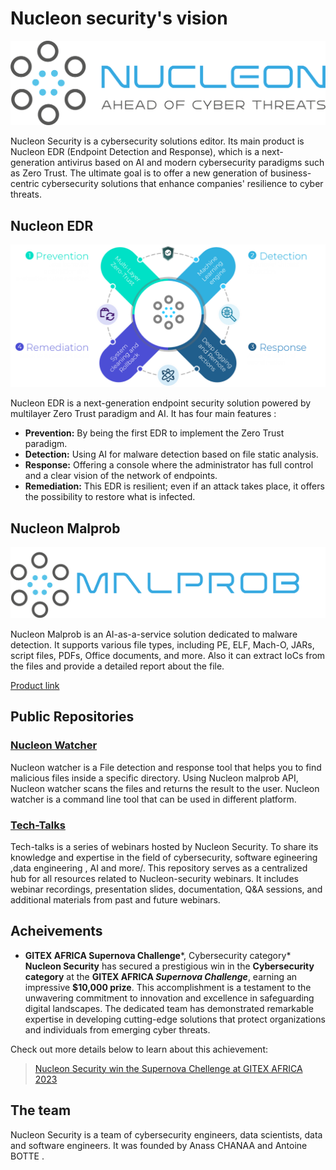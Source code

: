 # Nucleon security's vision
<p align="center">
  <img src="./LOGO-VF.png" alt="Example Image" title="This is an example image"/>
</p>
Nucleon Security is a cybersecurity solutions editor. Its main product is Nucleon EDR (Endpoint Detection and Response), which is a next-generation antivirus based on AI and modern cybersecurity paradigms such as Zero Trust. The ultimate goal is to offer a new generation of business-centric cybersecurity solutions that enhance companies' resilience to cyber threats.

## Nucleon EDR
<p align="center">
  <img src="./EDR.png" alt="Example Image" title="This is an example image"/>
</p>
Nucleon EDR is a next-generation endpoint security solution powered by multilayer Zero Trust paradigm and AI. It has four main features :

- **Prevention:** By being the first EDR to implement the Zero Trust paradigm.
- **Detection:** Using AI for malware detection based on file static analysis.
- **Response:** Offering a console where the administrator has full control and a clear vision of the network of endpoints.
- **Remediation:** This EDR is resilient; even if an attack takes place, it offers the possibility to restore what is infected.

## Nucleon Malprob
<p align="center">
  <img src="./malprob.png" alt="Example Image" title="This is an example image"/>
</p>
Nucleon Malprob is an AI-as-a-service solution dedicated to malware detection. It supports various file types, including PE, ELF, Mach-O, JARs, script files, PDFs, Office documents, and more. Also it can extract IoCs from the files and provide a detailed report about the file. 

[Product link](https://malprob.io/)

## Public Repositories
### [Nucleon Watcher](https://github.com/nucleonsecurity/nucleon-watcher)
Nucleon watcher is a File detection and response tool that helps you to find malicious files inside a specific directory. Using Nucleon malprob API, Nucleon watcher scans the files and returns the result to the user. Nucleon watcher is a command line tool that can be used in different platform.

### [Tech-Talks](https://github.com/nucleonsecurity/tech-talks)
Tech-talks is a series of webinars hosted by Nucleon Security. To share its knowledge and expertise in the field of cybersecurity, software egineering ,data engineering , AI and more/. This repository serves as a centralized hub for all resources related to Nucleon-security webinars. It includes webinar recordings, presentation slides, documentation, Q&A sessions, and additional materials from past and future webinars.

## Acheivements

- **GITEX AFRICA Supernova Challenge***, Cybersecurity category*
**Nucleon Security** has secured a prestigious win in the **Cybersecurity category** at the **GITEX AFRICA *Supernova Challenge***, earning an impressive **$10,000 prize**. This accomplishment is a testament to the unwavering commitment to innovation and excellence in safeguarding digital landscapes. The dedicated team has demonstrated remarkable expertise in developing cutting-edge solutions that protect organizations and individuals from emerging cyber threats.

Check out more details below to learn about this achievement:

> [Nucleon Security win the Supernova Chellenge at GITEX AFRICA 2023](https://www.linkedin.com/posts/nucleon-security_supernova-cybersecurity-solutions-activity-7074376991474376704-7LTj)

<blockquote class="linkedin-post" data-url="https://www.linkedin.com/posts/nucleon-security_supernova-cybersecurity-solutions-activity-7074376991474376704-7LTj" style="max-width: 100%;"></blockquote> <script src="https://platform.linkedin.com/in.js" type="text/javascript">lang: en_US</script>

## The team
Nucleon Security is a team of cybersecurity engineers, data scientists, data and software engineers. It was founded by Anass CHANAA and Antoine BOTTE .


